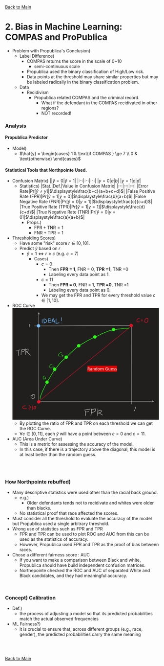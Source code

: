 [Back to Main](../main.md)

# 2. Bias in Machine Learning: COMPAS and ProPublica

- Problem with Propublica's Conclusion)
  - Label Difference)
    - COMPAS returns the score in the scale of 0~10
      - semi-continuous scale
    - Propublica used the binary classification of High/Low risk.
    - Data points at the threshold may share similar properties but may be labeled radically in the binary classification problem.
  - Data
    - Recidivism
      - Propublica related COMPAS and the criminal record.
        - What if the defendant in the COMPAS recidivated in other regions? 
        - NOT recorded!

### Analysis
#### Propublica Predictor
- Model)
  - $`\hat{y} = \begin{cases}
    1 & \text{if COMPAS } \ge 7 \\ 0 & \text{otherwise}
  \end{cases}`$

#### Statistical Tools that Northpointe Used.
- Confusion Matrix)
  ||$`\hat{y}=0`$|$`\hat{y}=1`$|
  |:-:|:-:|:-:|
  |$`y=0`$|$`a`$|$`b`$|
  |$`y=1`$|$`c`$|$`d`$|
  - Statistics)
    |Stat.|Def.|Value in Confusion Matrix|
    |:-:|:-:|:-:|
    |Error Rate|$`\text{Pr}[\hat{y}\ne y]`$|$`\displaystyle\frac{b+c}{a+b+c+d}`$|
    |False Positive Rate ($`\text{FPR}`$)|$`\text{Pr}[\hat{y} = 1 \vert y=0]`$|$`\displaystyle\frac{b}{a+b}`$|
    |False Negative Rate ($`\text{FNR}`$)|$`\text{Pr}[\hat{y} = 0 \vert y=1]`$|$`\displaystyle\frac{c}{c+d}`$|
    |True Positive Rate ($`\text{TPR}`$)|$`\text{Pr}[\hat{y} = 1 \vert y=1]`$|$`\displaystyle\frac{d}{c+d}`$|
    |True Negative Rate ($`\text{TNR}`$)|$`\text{Pr}[\hat{y} = 0 \vert y=0]`$|$`\displaystyle\frac{a}{a+b}`$|
    - Props.)
      - $`\text{FPR} + \text{TNR} = 1`$
      - $`\text{FNR} + \text{TPR} = 1`$
- Thresholding Scores)
  - Have some "risk" score $`r \in [0, 10]`$.
  - Predict $`\hat{y}`$ based on $`r`$
    - $`\hat{y}=1 \Leftrightarrow r\ge c \; (\text{e.g. } c= 7)`$
      - Cases)
        - $`c = 0`$
          - Then **FPR = 1**, FNR = 0, **TPR =1**, TNR =0
          - Labeling every data point as 1.
        - $`c=11`$
          - Then **FPR = 0**, FNR = 1, **TPR =0**, TNR =1
          - Labeling every data point as 0.
        - We may get the FPR and TPR for every threshold value $`c\in [1, 10]`$.
- ROC Curve    
  ![](../images/notes/02_001.png)
  - By plotting the ratio of FPR and TPR on each threshold we can get the ROC Curve.
  - $`\forall c \in [0, 11]`$, each $`\hat{y}`$ will have a point between $`c=0`$ and $`c=11`$.
- AUC (Area Under Curve)
  - This is a metric for assessing the accuracy of the model.
  - In this case, if there is a trajectory above the diagonal, this model is at least better than the random guess.

<br><br>

### How Northpointe rebuffed)
- Many descriptive statistics were used other than the racial back ground.
  - e.g.)
    - Older defendants tends not to recidivate and whites were older than blacks.
  - No statistical proof that race affected the scores.
- Must consider all the threshold to evaluate the accuracy of the model but Propublica used a single arbitrary threshold.
- Wrong use of statistics such as FPR and TPR
  - FPR and TPR can be used to plot ROC and AUC from this can be used as the statistics of accuracy.
  - However, Propublica used FPR and TPR as the proof of bias between races.
- Chose a different fairness score : AUC
  - If you want to make a comparison between Black and white, Propublica should have build independent confusion matrices.
  - Northepointe checked the ROC and AUC of separated White and Black candidates, and they had meaningful accuracy.

<br>

### Concept) Calibration
- Def.)
  - the process of adjusting a model so that its predicted probabilities match the actual observed frequencies
- ML Fairness?)
  - it is crucial to ensure that, across different groups (e.g., race, gender), the predicted probabilities carry the same meaning



<br><br>

[Back to Main](../main.md)